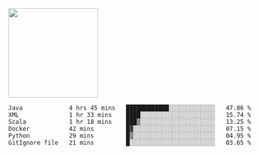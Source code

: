 <img height="180em" src="https://github-readme-stats.vercel.app/api?username=toadkarter&show_icons=true&hide_border=true&&count_private=true&include_all_commits=true" />

<!--START_SECTION:waka-->

```text
Java             4 hrs 45 mins   ████████████░░░░░░░░░░░░░   47.86 %
XML              1 hr 33 mins    ████░░░░░░░░░░░░░░░░░░░░░   15.74 %
Scala            1 hr 18 mins    ███▒░░░░░░░░░░░░░░░░░░░░░   13.25 %
Docker           42 mins         █▓░░░░░░░░░░░░░░░░░░░░░░░   07.15 %
Python           29 mins         █▒░░░░░░░░░░░░░░░░░░░░░░░   04.95 %
GitIgnore file   21 mins         █░░░░░░░░░░░░░░░░░░░░░░░░   03.65 %
```

<!--END_SECTION:waka-->
